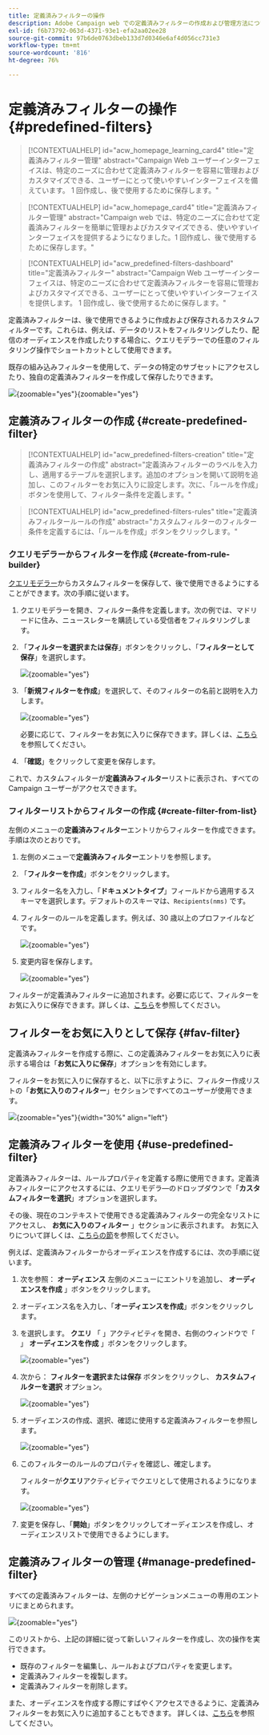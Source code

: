 ```yaml
---
title: 定義済みフィルターの操作
description: Adobe Campaign web での定義済みフィルターの作成および管理方法について説明します
exl-id: f6b73792-063d-4371-93e1-efa2aa02ee28
source-git-commit: 97b6de0763dbeb133d7d0346e6af4d056cc731e3
workflow-type: tm+mt
source-wordcount: '816'
ht-degree: 76%

---
```


# 定義済みフィルターの操作 {#predefined-filters}

>[!CONTEXTUALHELP]
>id="acw_homepage_learning_card4"
>title="定義済みフィルター管理"
>abstract="Campaign Web ユーザーインターフェイスは、特定のニーズに合わせて定義済みフィルターを容易に管理およびカスタマイズできる、ユーザーにとって使いやすいインターフェイスを備えています。 1 回作成し、後で使用するために保存します。"


<!--TO REMOVE BELOW-->
>[!CONTEXTUALHELP]
>id="acw_homepage_card4"
>title="定義済みフィルター管理"
>abstract="Campaign web では、特定のニーズに合わせて定義済みフィルターを簡単に管理およびカスタマイズできる、使いやすいインターフェイスを提供するようになりました。1 回作成し、後で使用するために保存します。"

<!--TO REMOVE ABOVE-->


>[!CONTEXTUALHELP]
>id="acw_predefined-filters-dashboard"
>title="定義済みフィルター"
>abstract="Campaign Web ユーザーインターフェイスは、特定のニーズに合わせて定義済みフィルターを容易に管理およびカスタマイズできる、ユーザーにとって使いやすいインターフェイスを提供します。 1 回作成し、後で使用するために保存します。"

定義済みフィルターは、後で使用できるように作成および保存されるカスタムフィルターです。これらは、例えば、データのリストをフィルタリングしたり、配信のオーディエンスを作成したりする場合に、クエリモデラーでの任意のフィルタリング操作でショートカットとして使用できます。

既存の組み込みフィルターを使用して、データの特定のサブセットにアクセスしたり、独自の定義済みフィルターを作成して保存したりできます。

![](assets/predefined-filters-menu.png){zoomable=&quot;yes&quot;}{zoomable=&quot;yes&quot;}

## 定義済みフィルターの作成 {#create-predefined-filter}

>[!CONTEXTUALHELP]
>id="acw_predefined-filters-creation"
>title="定義済みフィルターの作成"
>abstract="定義済みフィルターのラベルを入力し、適用するテーブルを選択します。追加のオプションを開いて説明を追加し、このフィルターをお気に入りに設定します。次に、「ルールを作成」ボタンを使用して、フィルター条件を定義します。"

>[!CONTEXTUALHELP]
>id="acw_predefined-filters-rules"
>title="定義済みフィルタールールの作成"
>abstract="カスタムフィルターのフィルター条件を定義するには、「ルールを作成」ボタンをクリックします。"

### クエリモデラーからフィルターを作成 {#create-from-rule-builder}

[クエリモデラー](../query/query-modeler-overview.md)からカスタムフィルターを保存して、後で使用できるようにすることができます。次の手順に従います。

1. クエリモデラーを開き、フィルター条件を定義します。次の例では、マドリードに住み、ニュースレターを購読している受信者をフィルタリングします。
1. 「**フィルターを選択または保存**」ボタンをクリックし、「**フィルターとして保存**」を選択します。

   ![](assets/predefined-filters-save.png){zoomable=&quot;yes&quot;}

1. 「**新規フィルターを作成**」を選択して、そのフィルターの名前と説明を入力します。

   ![](assets/predefined-filters-save-filter.png){zoomable=&quot;yes&quot;}

   必要に応じて、フィルターをお気に入りに保存できます。詳しくは、[こちら](#fav-filter)を参照してください。

1. 「**確認**」をクリックして変更を保存します。

これで、カスタムフィルターが&#x200B;**定義済みフィルター**&#x200B;リストに表示され、すべての Campaign ユーザーがアクセスできます。


### フィルターリストからフィルターの作成 {#create-filter-from-list}

左側のメニューの&#x200B;**定義済みフィルター**&#x200B;エントリからフィルターを作成できます。手順は次のとおりです。

1. 左側のメニューで&#x200B;**定義済みフィルター**&#x200B;エントリを参照します。
1. 「**フィルターを作成**」ボタンをクリックします。
1. フィルター名を入力し、「**ドキュメントタイプ**」フィールドから適用するスキーマを選択します。デフォルトのスキーマは、`Recipients(nms)` です。


1. フィルターのルールを定義します。例えば、30 歳以上のプロファイルなどです。

   ![](assets/filter-30+.png){zoomable=&quot;yes&quot;}


1. 変更内容を保存します。

   ![](assets/new-filter.png){zoomable=&quot;yes&quot;}


フィルターが定義済みフィルターに追加されます。必要に応じて、フィルターをお気に入りに保存できます。詳しくは、[こちら](#fav-filter)を参照してください。


## フィルターをお気に入りとして保存 {#fav-filter}

定義済みフィルターを作成する際に、この定義済みフィルターをお気に入りに表示する場合は「**お気に入りに保存**」オプションを有効にします。


フィルターをお気に入りに保存すると、以下に示すように、フィルター作成リストの「**お気に入りのフィルター**」セクションですべてのユーザーが使用できます。

![](assets/predefined-filters-favorite.png){zoomable=&quot;yes&quot;}{width="30%" align="left"}

## 定義済みフィルターを使用 {#use-predefined-filter}

定義済みフィルターは、ルールプロパティを定義する際に使用できます。定義済みフィルターにアクセスするには、クエリモデラ―のドロップダウンで「**カスタムフィルターを選択**」オプションを選択します。

その後、現在のコンテキストで使用できる定義済みフィルターの完全なリストにアクセスし、 **お気に入りのフィルター** 」セクションに表示されます。 お気に入りについて詳しくは、[こちらの節](#fav-filter)を参照してください。

例えば、定義済みフィルターからオーディエンスを作成するには、次の手順に従います。

1. 次を参照： **オーディエンス** 左側のメニューにエントリを追加し、 **オーディエンスを作成** 」ボタンをクリックします。
1. オーディエンス名を入力し、「**オーディエンスを作成**」ボタンをクリックします。
1. を選択します。 **クエリ** 「 」アクティビティを開き、右側のウィンドウで「 」 **オーディエンスを作成** 」ボタンをクリックします。

   ![](assets/build-audience-from-filter.png){zoomable=&quot;yes&quot;}

1. 次から： **フィルターを選択または保存** ボタンをクリックし、 **カスタムフィルターを選択** オプション。

   ![](assets/build-audience-select-custom-filter.png){zoomable=&quot;yes&quot;}

1. オーディエンスの作成、選択、確認に使用する定義済みフィルターを参照します。

   ![](assets/build-audience-filter-list.png){zoomable=&quot;yes&quot;}

1. このフィルターのルールのプロパティを確認し、確定します。

   フィルターが&#x200B;**クエリ**&#x200B;アクティビティでクエリとして使用されるようになります。

   ![](assets/build-audience-confirm.png){zoomable=&quot;yes&quot;}

1. 変更を保存し、「**開始**」ボタンをクリックしてオーディエンスを作成し、オーディエンスリストで使用できるようにします。

## 定義済みフィルターの管理 {#manage-predefined-filter}

すべての定義済みフィルターは、左側のナビゲーションメニューの専用のエントリにまとめられます。

![](assets/list-of-filters.png){zoomable=&quot;yes&quot;}

このリストから、上記の詳細に従って新しいフィルターを作成し、次の操作を実行できます。

* 既存のフィルターを編集し、ルールおよびプロパティを変更します。
* 定義済みフィルターを複製します。
* 定義済みフィルターを削除します。

また、オーディエンスを作成する際にすばやくアクセスできるように、定義済みフィルターをお気に入りに追加することもできます。 詳しくは、[こちら](#fav-filter)を参照してください。

<!--
## Built-in predefined filters {#ootb-predefined-filter}

Campaign comes with a set of predefined filters, built from the client console. These filters can be used to define your audiences, and rules. They must not be modified.
-->

